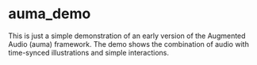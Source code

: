 # auma_demo

This is just a simple demonstration of an early version of the Augmented Audio (auma) framework. The demo shows the combination of audio with time-synced illustrations and simple interactions.
